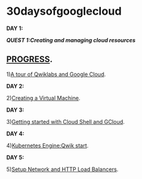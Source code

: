 # 30daysofgooglecloud
**DAY 1:**

***QUEST 1:Creating and managing cloud resources***
## [PROGRESS](https://google.qwiklabs.com/quests/120#).

1)[A tour of Qwiklabs and Google Cloud](https://google.qwiklabs.com/focuses/2794?parent=catalog).

**DAY 2:**

2)[Creating a Virtual Machine](https://google.qwiklabs.com/focuses/3563?parent=catalog).

**DAY 3:**

3)[Getting started with Cloud Shell and GCloud](https://google.qwiklabs.com/focuses/563?parent=catalog).

**DAY 4:**

4)[Kubernetes Engine:Qwik start](https://google.qwiklabs.com/focuses/878?parent=catalog).

**DAY 5:**

5)[Setup Network and HTTP Load Balancers](https://google.qwiklabs.com/focuses/12007?parent=catalog).

